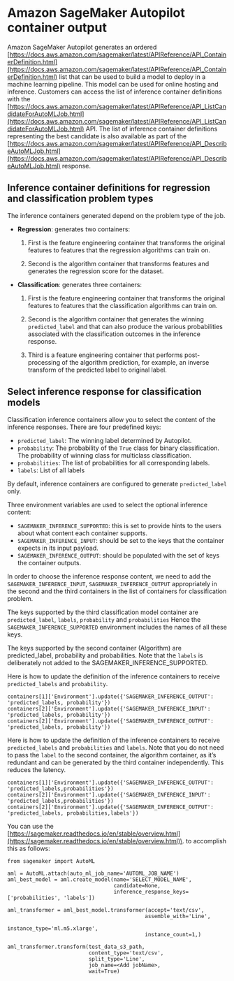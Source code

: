 # Amazon SageMaker Autopilot container output<a name="autopilot-automate-model-development-container-output"></a>

Amazon SageMaker Autopilot generates an ordered [https://docs.aws.amazon.com/sagemaker/latest/APIReference/API_ContainerDefinition.html](https://docs.aws.amazon.com/sagemaker/latest/APIReference/API_ContainerDefinition.html) list that can be used to build a model to deploy in a machine learning pipeline\. This model can be used for online hosting and inference\. Customers can access the list of inference container definitions with the [https://docs.aws.amazon.com/sagemaker/latest/APIReference/API_ListCandidateForAutoMLJob.html](https://docs.aws.amazon.com/sagemaker/latest/APIReference/API_ListCandidateForAutoMLJob.html) API\. The list of inference container definitions representing the best candidate is also available as part of the [https://docs.aws.amazon.com/sagemaker/latest/APIReference/API_DescribeAutoMLJob.html](https://docs.aws.amazon.com/sagemaker/latest/APIReference/API_DescribeAutoMLJob.html) response\.

## Inference container definitions for regression and classification problem types<a name="autopilot-problem-type-container-output"></a>

The inference containers generated depend on the problem type of the job\.
+ **Regression**: generates two containers:

  1. First is the feature engineering container that transforms the original features to features that the regression algorithms can train on\.

  1. Second is the algorithm container that transforms features and generates the regression score for the dataset\.
+ **Classification**: generates three containers:

  1. First is the feature engineering container that transforms the original features to features that the classification algorithms can train on\.

  1. Second is the algorithm container that generates the winning `predicted_label` and that can also produce the various probabilities associated with the classification outcomes in the inference response\.

  1. Third is a feature engineering container that performs post\-processing of the algorithm prediction, for example, an inverse transform of the predicted label to original label\.

## Select inference response for classification models<a name="autopilot-classification-container-inference-response"></a>

Classification inference containers allow you to select the content of the inference responses\. There are four predefined keys:
+ `predicted_label`: The winning label determined by Autopilot\.
+ `probability`: The probability of the `True` class for binary classification\. The probability of winning class for multiclass classification\.
+ `probabilities`: The list of probabilities for all corresponding labels\.
+ `labels`: List of all labels

By default, inference containers are configured to generate `predicted_label` only\.

Three environment variables are used to select the optional inference content:
+ `SAGEMAKER_INFERENCE_SUPPORTED`: this is set to provide hints to the users about what content each container supports\.
+ `SAGEMAKER_INFERENCE_INPUT`: should be set to the keys that the container expects in its input payload\.
+ `SAGEMAKER_INFERENCE_OUTPUT`: should be populated with the set of keys the container outputs\.

In order to choose the inference response content, we need to add the `SAGEMAKER_INFERENCE_INPUT`, `SAGEMAKER_INFERENCE_OUTPUT` appropriately in the second and the third containers in the list of containers for classification problem\.

The keys supported by the third classification model container are `predicted_label`, `labels`, `probability` and `probabilities` Hence the `SAGEMAKER_INFERENCE_SUPPORTED` environment includes the names of all these keys\.

The keys supported by the second container \(Algorithm\) are predicted\_label, probability and probabilities\. Note that the `labels` is deliberately not added to the SAGEMAKER\_INFERENCE\_SUPPORTED\. 

Here is how to update the definition of the inference containers to receive `predicted_labels` and `probability`\. 

```
containers[1]['Environment'].update({'SAGEMAKER_INFERENCE_OUTPUT': 'predicted_labels, probability'})
containers[2]['Environment'].update({'SAGEMAKER_INFERENCE_INPUT': 'predicted_labels, probability'})
containers[2]['Environment'].update({'SAGEMAKER_INFERENCE_OUTPUT': 'predicted_labels, probability'})
```

Here is how to update the definition of the inference containers to receive `predicted_labels` and `probabilities` and `labels`\. Note that you do not need to pass the `label` to the second container, the algorithm container, as it’s redundant and can be generated by the third container independently\. This reduces the latency\.

```
containers[1]['Environment'].update({'SAGEMAKER_INFERENCE_OUTPUT': 'predicted_labels,probabilities'})
containers[2]['Environment'].update({'SAGEMAKER_INFERENCE_INPUT': 'predicted_labels,probabilities'})
containers[2]['Environment'].update({'SAGEMAKER_INFERENCE_OUTPUT': 'predicted_labels, probabilities,labels'})
```

You can use the [https://sagemaker.readthedocs.io/en/stable/overview.html](https://sagemaker.readthedocs.io/en/stable/overview.html)\. to accomplish this as follows:

```
from sagemaker import AutoML

aml = AutoML.attach(auto_ml_job_name='AUTOML_JOB_NAME')
aml_best_model = aml.create_model(name='SELECT_MODEL_NAME',
                                  candidate=None,
                                  inference_response_keys=['probabilities', 'labels'])

aml_transformer = aml_best_model.transformer(accept='text/csv',
                                            assemble_with='Line',
                                            instance_type='ml.m5.xlarge',
                                            instance_count=1,)

aml_transformer.transform(test_data_s3_path,
                          content_type='text/csv',
                          split_type='Line',
                          job_name=<Add jobName>,
                          wait=True)
```